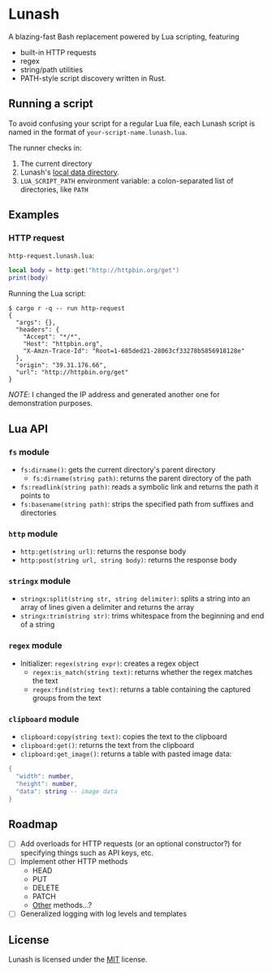 # Lunash

A blazing-fast Bash replacement powered by Lua scripting, featuring
- built-in HTTP requests
- regex
- string/path utilities
- PATH-style script discovery
written in Rust.

## Running a script

To avoid confusing your script for a regular Lua file, each Lunash script is named in the format of `your-script-name.lunash.lua`.

The runner checks in:

1. The current directory
2. Lunash's [local data directory](https://docs.rs/directories/latest/directories/struct.ProjectDirs.html#method.data_local_dir).
3. `LUA_SCRIPT_PATH` environment variable: a colon-separated list of directories, like `PATH`

## Examples

### HTTP request

`http-request.lunash.lua`:
```lua
local body = http:get("http://httpbin.org/get")
print(body)
```

Running the Lua script:
```
$ cargo r -q -- run http-request
{
  "args": {},
  "headers": {
    "Accept": "*/*",
    "Host": "httpbin.org",
    "X-Amzn-Trace-Id": "Root=1-685ded21-28063cf33278b5856918128e"
  },
  "origin": "39.31.176.66",
  "url": "http://httpbin.org/get"
}
```

*NOTE*: I changed the IP address and generated another one for demonstration purposes.

## Lua API

### `fs` module

- `fs:dirname()`: gets the current directory's parent directory
  - `fs:dirname(string path)`: returns the parent directory of the path
- `fs:readlink(string path)`: reads a symbolic link and returns the path it points to
- `fs:basename(string path)`: strips the specified path from suffixes and directories

### `http` module

- `http:get(string url)`: returns the response body
- `http:post(string url, string body)`: returns the response body

### `stringx` module

- `stringx:split(string str, string delimiter)`: splits a string into an array of lines given a delimiter and returns the array
- `stringx:trim(string str)`: trims whitespace from the beginning and end of a string

### `regex` module

- Initializer: `regex(string expr)`: creates a regex object
  - `regex:is_match(string text)`: returns whether the regex matches the text
  - `regex:find(string text)`: returns a table containing the captured groups from the text

### `clipboard` module

- `clipboard:copy(string text)`: copies the text to the clipboard
- `clipboard:get()`: returns the text from the clipboard
- `clipboard:get_image()`: returns a table with pasted image data:
```lua
{
  "width": number,
  "height": number,
  "data": string -- image data
}
```

## Roadmap

- [ ] Add overloads for HTTP requests (or an optional constructor?) for specifying things such as API keys, etc.
- [ ] Implement other HTTP methods
  - HEAD
  - PUT
  - DELETE
  - PATCH
  - [Other](https://developer.mozilla.org/en-US/docs/Web/HTTP/Reference/Methods) methods...?
- [ ] Generalized logging with log levels and templates

## License

Lunash is licensed under the [MIT](LICENSE) license.
